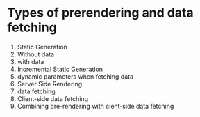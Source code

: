# Types of prerendering and data fetching
1. Static Generation
  1. Without data
  2. with data
  3. Incremental Static Generation
  4. dynamic parameters when fetching data
2. Server Side Rendering
  1. data fetching 
3. Client-side data fetching
4. Combining pre-rendering with cient-side data fetching
